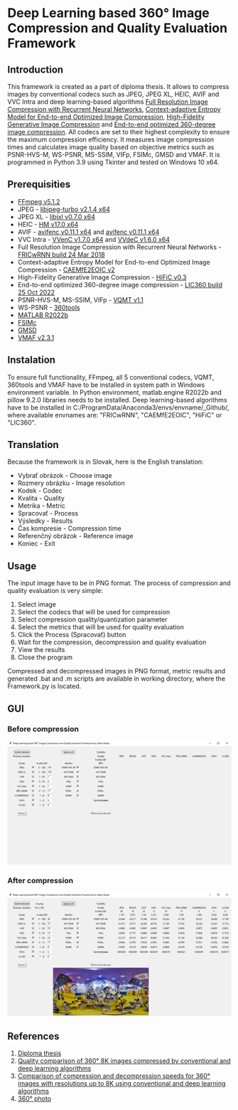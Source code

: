 # Deep Learning based 360° Image Compression and Quality Evaluation Framework


## Introduction
This framework is created as a part of diploma thesis. It allows to compress images by conventional codecs such as JPEG, JPEG XL, HEIC, AVIF and VVC Intra and deep learning-based algorithms [Full Resolution Image Compression with Recurrent Neural Networks](https://arxiv.org/abs/1608.05148), [Context-adaptive Entropy Model for End-to-end Optimized Image Compression](https://arxiv.org/abs/1809.10452), [High-Fidelity Generative Image Compression](https://arxiv.org/abs/2006.09965) and [End-to-end optimized 360-degree image compression](https://ieeexplore.ieee.org/document/9904466). All codecs are set to their highest complexity to ensure the maximum compression efficiency. It measures image compression times and calculates image quality based on objective metrics such as PSNR-HVS-M, WS-PSNR, MS-SSIM, VIFp, FSIMc, GMSD and VMAF. It is programmed in Python 3.9 using Tkinter and tested on Windows 10 x64.


## Prerequisities
* [FFmpeg v5.1.2](https://www.gyan.dev/ffmpeg/builds/packages/ffmpeg-5.1.2-full_build.7z)
* JPEG - [libjpeg-turbo v2.1.4 x64](https://sourceforge.net/projects/libjpeg-turbo/files/2.1.4/)
* JPEG XL - [libjxl v0.7.0 x64](https://github.com/libjxl/libjxl/releases/download/v0.7.0/jxl-x64-windows-static.zip)
* HEIC - [HM v17.0 x64](https://vcgit.hhi.fraunhofer.de/jvet/HM/-/archive/HM-17.0/HM-HM-17.0.zip)
* AVIF - [avifenc v0.11.1 x64](https://ci.appveyor.com/api/buildjobs/v39shvobkckxeo8y/artifacts/build%2Favifenc.exe) and [avifenc v0.11.1 x64](https://ci.appveyor.com/api/buildjobs/v39shvobkckxeo8y/artifacts/build%2Favifenc.exe) 
* VVC Intra - [VVenC v1.7.0 x64](https://github.com/fraunhoferhhi/vvenc/archive/refs/tags/v1.7.0.zip) and [VVdeC v1.6.0 x64](https://github.com/fraunhoferhhi/vvdec/archive/refs/tags/v1.6.0.zip)
* Full Resolution Image Compression with Recurrent Neural Networks - [FRICwRNN build 24 Mar 2018](https://github.com/tensorflow/models/tree/archive/research/compression)
* Context-adaptive Entropy Model for End-to-end Optimized Image Compression - [CAEMfE2EOIC v2](https://github.com/JooyoungLeeETRI/CA_Entropy_Model)
* High-Fidelity Generative Image Compression - [HiFiC v0.3](https://github.com/Justin-Tan/high-fidelity-generative-compression)
* End-to-end optimized 360-degree image compression - [LIC360 build 25 Oct 2022](https://github.com/limuhit/360-Image-Compression)
* PSNR-HVS-M, MS-SSIM, VIFp - [VQMT v1.1](https://www.epfl.ch/labs/mmspg/downloads/vqmt/)
* WS-PSNR - [360tools](https://github.com/Samsung/360tools)
* [MATLAB R2022b](https://www.mathworks.com/products/matlab.html)
* [FSIMc](https://web.comp.polyu.edu.hk/cslzhang/IQA/FSIM/Files/FeatureSIM.m)
* [GMSD](http://www4.comp.polyu.edu.hk/~cslzhang/IQA/GMSD/GMSD.m)
* [VMAF v2.3.1](https://github.com/Netflix/vmaf/releases/download/v2.3.1/vmaf.exe)


## Instalation
To ensure full functionality, FFmpeg, all 5 conventional codecs, VQMT, 360tools and VMAF have to be installed in system path in Windows environment variable. In Python environment, matlab.engine R2022b and pillow 9.2.0 libraries needs to be installed. Deep learning-based algorithms have to be installed in C:/ProgramData/Anaconda3/envs/envname/_Github/, where available envnames are: "FRICwRNN", "CAEMfE2EOIC", "HiFiC" or "LIC360". 


## Translation
Because the framework is in Slovak, here is the English translation:
* Vybrať obrázok - Choose image
* Rozmery obrázku - Image resolution
* Kodek - Codec
* Kvalita - Quality
* Metrika - Metric
* Spracovať - Process
* Výsledky - Results
* Čas kompresie - Compression time
* Referenčný obrázok - Reference image
* Koniec - Exit


## Usage
The input image have to be in PNG format. The process of compression and quality evaluation is very simple:
1. Select image
2. Select the codecs that will be used for compression
3. Select compression quality/quantization parameter
4. Select the metrics that will be used for quality evaluation
5. Click the Process (Spracovať) button
6. Wait for the compression, decompression and quality evaluation
7. View the results
8. Close the program

Compressed and decompressed images in PNG format, metric results and generated .bat and .m scripts are available in working directory, where the Framework.py is located.


## GUI
### Before compression
![Before compression](BeforeCompression.png)
### After compression
![After compression](AfterCompression.png)


## References
1. [Diploma thesis](https://www.vut.cz/studenti/zav-prace/detail/151744)
2. [Quality comparison of 360° 8K images compressed by conventional and deep learning algorithms](https://ieeexplore.ieee.org/document/10109066)
3. [Comparison of compression and decompression speeds for 360° images with resolutions up to 8K using conventional and deep learning algorithms](https://www.eeict.cz/eeict_download/archiv/sborniky/EEICT_2023_sbornik_1.pdf)
4. [360° photo](https://www.kandaovr.com/gallery/)

